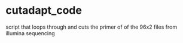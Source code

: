 # cutadapt_code
script that loops through and cuts the primer of of the 96x2 files from illumina sequencing
